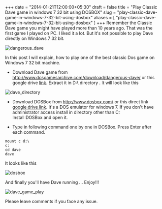 +++
date = "2014-01-21T12:00:00+05:30"
draft = false
title = "Play Classic Dave game in windows 7 32 bit using DOSBOX"
slug = "play-classic-dave-game-in-windows-7-32-bit-using-dosbox"
aliases = [
	"play-classic-dave-game-in-windows-7-32-bit-using-dosbox"
]
+++
Remember the Classic Dave game you might have played more than 10 years ago. That was the first game I played on PC. I liked it a lot. But it's not possible to play Dave directly on Windows 7 32 bit.

<img src="http://i1370.photobucket.com/albums/ag256/kushdilip/dangerousdave_zpsa0525748.jpg" alt="dangerous_dave" />

In this post I will explain, how to play one of the best classic Dos game on Windows 7 32 bit machine.

- Download Dave game from http://www.dosgamesarchive.com/download/dangerous-dave/ or this google drive [link](https://drive.google.com/file/d/0B9Ls5oqJy_3pSEhuak5hQzd0Mmc/edit?usp=sharing). Extract it in D:\ directory . It will look like this

<img src="http://i1370.photobucket.com/albums/ag256/kushdilip/dave_directory_zpse11e2fa4.png" alt="dave_directory" />

- Download DOSBox from http://www.dosbox.com/ or this direct link [google drive link](https://drive.google.com/file/d/0B9Ls5oqJy_3pZk9XTWxXeXVNWWM/edit?usp=sharing). It's a DOS emulator for windows 7. If you don't have administrator access install in directory other than C:\
Install DOSBox and open it.

-  Type in following command one by one in DOSBox. Press Enter after each command.
```
mount c d:\
c:
cd dave
dave 
```
It looks like this  

<img src="http://i1370.photobucket.com/albums/ag256/kushdilip/dave_cmd_zpse870d3f4.png" alt="dosbox" />

And finally you'll have Dave running ... Enjoy!!! 

<img src="http://i1370.photobucket.com/albums/ag256/kushdilip/dave_gameplay_zpsb6472724.png" alt="dave_game_play" />

Please leave comments if you face any issue.